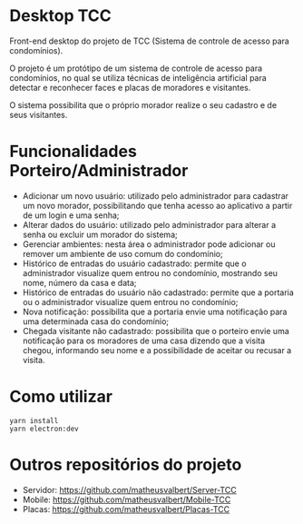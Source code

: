 # Desktop TCC

Front-end desktop do projeto de TCC (Sistema de controle de acesso para condomínios).

O projeto é um protótipo de um sistema de controle de acesso para condomínios, no qual se utiliza técnicas de inteligência artificial para detectar e reconhecer faces e placas de moradores e visitantes.

O sistema possibilita que o próprio morador realize o seu cadastro e de seus visitantes.

# Funcionalidades Porteiro/Administrador

- Adicionar um novo usuário: utilizado pelo administrador para cadastrar um novo morador, possibilitando que tenha acesso ao aplicativo a partir de um login e uma senha;
- Alterar dados do usuário: utilizado pelo administrador para alterar a senha ou excluir um morador do sistema;
- Gerenciar ambientes: nesta área o administrador pode adicionar ou remover um ambiente de uso comum do condomínio;
- Histórico de entradas do usuário cadastrado: permite que o administrador visualize quem entrou no condomínio, mostrando seu nome, número da casa e data;
- Histórico de entradas do usuário não cadastrado: permite que a portaria ou o administrador visualize quem entrou no condomínio;
- Nova notificação: possibilita que a portaria envie uma notificação para uma determinada casa do condomínio;
- Chegada visitante não cadastrado: possibilita que o porteiro envie uma notificação para os moradores de uma casa dizendo que a visita chegou, informando seu nome e a possibilidade de aceitar ou recusar a visita.

# Como utilizar
```
yarn install
yarn electron:dev
```
# Outros repositórios do projeto

- Servidor: https://github.com/matheusvalbert/Server-TCC
- Mobile: https://github.com/matheusvalbert/Mobile-TCC
- Placas: https://github.com/matheusvalbert/Placas-TCC
